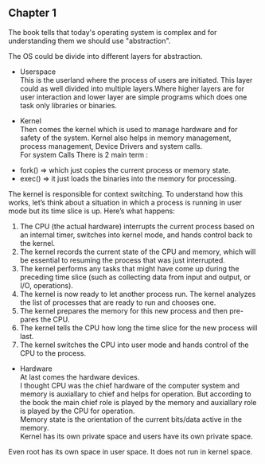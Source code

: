 
Chapter 1
---
 The book tells that today's operating system is complex and for understanding them we should use "abstraction".  
  
The OS could be divide into different layers for abstraction.  
  
- Userspace  
This is the userland where the process of users are initiated. This layer could as well divided into multiple layers.Where higher layers are for user interaction and lower layer are simple programs which does one task only libraries or binaries.  
  
- Kernel  
Then comes the kernel which is used to manage hardware and for safety of the system. Kernel also helps in memory management, process management, Device Drivers and system calls.  
For system Calls There is 2 main term :  
* fork() => which just copies the current process or memory state.  
* exec() => it just loads the binaries into the memory for processing.  

The kernel is responsible for context switching. To understand how this
works, let’s think about a situation in which a process is running in user
mode but its time slice is up. Here’s what happens:
1. The CPU (the actual hardware) interrupts the current process based on
an internal timer, switches into kernel mode, and hands control back to
the kernel.
2. The kernel records the current state of the CPU and memory, which
will be essential to resuming the process that was just interrupted.
3. The kernel performs any tasks that might have come up during the
preceding time slice (such as collecting data from input and output, or
I/O, operations).
4. The kernel is now ready to let another process run. The kernel analyzes
the list of processes that are ready to run and chooses one.
5. The kernel prepares the memory for this new process and then pre-
pares the CPU.
6. The kernel tells the CPU how long the time slice for the new process
will last.
7. The kernel switches the CPU into user mode and hands control of the
CPU to the process.
  
  
- Hardware  
At last comes the hardware devices.  
I thought CPU was the chief hardware of the computer system and memory is auxiallary to chief and helps for operation. But according to the book the main chief role is played by the memory and auxiallary role is played by the CPU for operation.  
Memory state is the orientation of the current bits/data active in the memory.  
Kernel has its own private space and users have its own private space.  
  
  
Even root has its own space in user space. It does not run in kernel space.